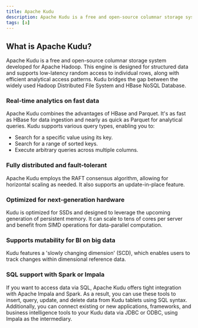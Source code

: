 ```yaml
---
title: Apache Kudu
description: Apache Kudu is a free and open-source columnar storage system developed for Apache Hadoop. This engine is designed for structured data and supports low-latency random access to individual rows, along with efficient analytical access patterns. Kudu bridges the gap between the widely used Hadoop Distributed File System and HBase NoSQL Database.
tags: [a]
---
```


## What is Apache Kudu?

Apache Kudu is a free and open-source columnar storage system developed for Apache Hadoop. This engine is designed for structured data and supports low-latency random access to individual rows, along with efficient analytical access patterns. Kudu bridges the gap between the widely used Hadoop Distributed File System and HBase NoSQL Database.

### Real-time analytics on fast data

Apache Kudu combines the advantages of HBase and Parquet. It's as fast as HBase for data ingestion and nearly as quick as Parquet for analytical queries. Kudu supports various query types, enabling you to:

- Search for a specific value using its key.
- Search for a range of sorted keys.
- Execute arbitrary queries across multiple columns.

### Fully distributed and fault-tolerant

Apache Kudu employs the RAFT consensus algorithm, allowing for horizontal scaling as needed. It also supports an update-in-place feature.

### Optimized for next-generation hardware

Kudu is optimized for SSDs and designed to leverage the upcoming generation of persistent memory. It can scale to tens of cores per server and benefit from SIMD operations for data-parallel computation.

### Supports mutability for BI on big data

Kudu features a 'slowly changing dimension' (SCD), which enables users to track changes within dimensional reference data.

### SQL support with Spark or Impala

If you want to access data via SQL, Apache Kudu offers tight integration with Apache Impala and Spark. As a result, you can use these tools to insert, query, update, and delete data from Kudu tablets using SQL syntax. Additionally, you can connect existing or new applications, frameworks, and business intelligence tools to your Kudu data via JDBC or ODBC, using Impala as the intermediary.
